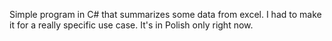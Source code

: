 Simple program in C# that summarizes some data from excel. I had to make it for a really specific use case. It's in Polish only right now.
